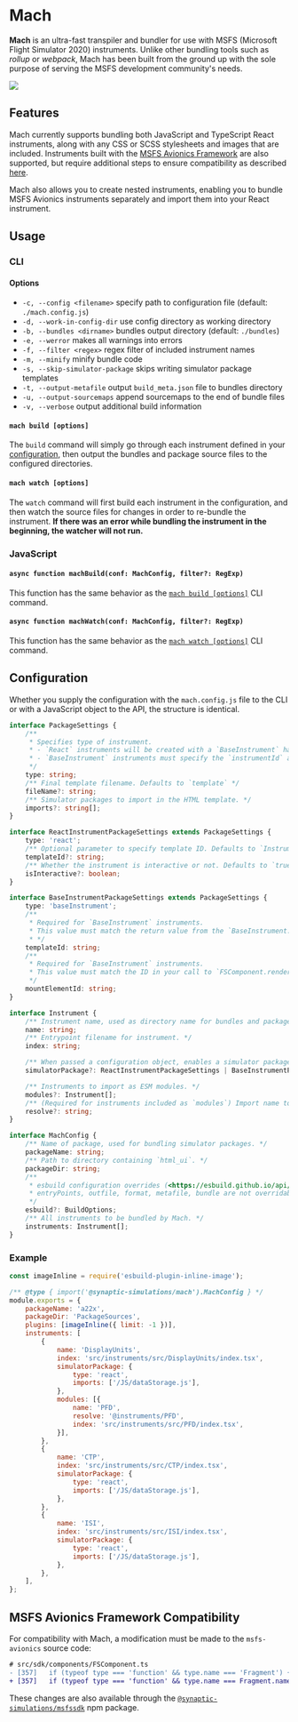 # Mach

**Mach** is an ultra-fast transpiler and bundler for use with MSFS (Microsoft Flight Simulator 2020) instruments. Unlike other bundling tools such as *rollup* or *webpack*, Mach has been built from the ground up with the sole purpose of serving the MSFS development community's needs.

![](https://i.imgur.com/9pRuFG9.gif)

## Features

Mach currently supports bundling both JavaScript and TypeScript React instruments, along with any CSS or SCSS stylesheets and images that are included. Instruments built with the [MSFS Avionics Framework](https://microsoft.github.io/msfs-avionics-mirror/docs/intro/) are also supported, but require additional steps to ensure compatibility as described [here](#msfs-avionics-framework-compatibility).

Mach also allows you to create nested instruments, enabling you to bundle MSFS Avionics instruments separately and import them into your React instrument.

## Usage

### CLI

#### Options

- `-c, --config <filename>` specify path to configuration file (default: `./mach.config.js`)
- `-d, --work-in-config-dir` use config directory as working directory
- `-b, --bundles <dirname>` bundles output directory (default: `./bundles`)
- `-e, --werror` makes all warnings into errors
- `-f, --filter <regex>` regex filter of included instrument names
- `-m, --minify` minify bundle code
- `-s, --skip-simulator-package` skips writing simulator package templates
- `-t, --output-metafile` output `build_meta.json` file to bundles directory
- `-u, --output-sourcemaps` append sourcemaps to the end of bundle files
- `-v, --verbose` output additional build information

#### `mach build [options]`

The `build` command will simply go through each instrument defined in your [configuration](#configuration), then output the bundles and package source files to the configured directories.

#### `mach watch [options]`

The `watch` command will first build each instrument in the configuration, and then watch the source files for changes in order to re-bundle the instrument. **If there was an error while bundling the instrument in the beginning, the watcher will not run.**


### JavaScript

#### `async function machBuild(conf: MachConfig, filter?: RegExp)`

This function has the same behavior as the [`mach build [options]`](#mach-build-options) CLI command.

#### `async function machWatch(conf: MachConfig, filter?: RegExp)`

This function has the same behavior as the [`mach watch [options]`](#mach-watch-options) CLI command.


## Configuration

Whether you supply the configuration with the `mach.config.js` file to the CLI or with a JavaScript object to the API, the structure is identical.
```ts
interface PackageSettings {
    /**
     * Specifies type of instrument.
     * - `React` instruments will be created with a `BaseInstrument` harness that exposes an `MSFS_REACT_MOUNT` element for mounting.
     * - `BaseInstrument` instruments must specify the `instrumentId` and `mountElementId` to match the instrument configuration.
     */
    type: string;
    /** Final template filename. Defaults to `template` */
    fileName?: string;
    /** Simulator packages to import in the HTML template. */
    imports?: string[];
}

interface ReactInstrumentPackageSettings extends PackageSettings {
    type: 'react';
    /** Optional parameter to specify template ID. Defaults to `Instrument.name`. */
    templateId?: string;
    /** Whether the instrument is interactive or not. Defaults to `true`. */
    isInteractive?: boolean;
}

interface BaseInstrumentPackageSettings extends PackageSettings {
    type: 'baseInstrument';
    /**
     * Required for `BaseInstrument` instruments.
     * This value must match the return value from the `BaseInstrument.templateID()` function.
     * */
    templateId: string;
    /**
     * Required for `BaseInstrument` instruments.
     * This value must match the ID in your call to `FSComponent.render()`..
     */
    mountElementId: string;
}

interface Instrument {
    /** Instrument name, used as directory name for bundles and packages. */
    name: string;
    /** Entrypoint filename for instrument. */
    index: string;

    /** When passed a configuration object, enables a simulator package export. */
    simulatorPackage?: ReactInstrumentPackageSettings | BaseInstrumentPackageSettings;

    /** Instruments to import as ESM modules. */
    modules?: Instrument[];
    /** (Required for instruments included as `modules`) Import name to resolve to the bundled module. */
    resolve?: string;
}

interface MachConfig {
    /** Name of package, used for bundling simulator packages. */
    packageName: string;
    /** Path to directory containing `html_ui`. */
    packageDir: string;
    /**
     * esbuild configuration overrides (<https://esbuild.github.io/api/>)
     * entryPoints, outfile, format, metafile, bundle are not overridable.
     */
    esbuild?: BuildOptions;
    /** All instruments to be bundled by Mach. */
    instruments: Instrument[];
}
```

### Example
```js
const imageInline = require('esbuild-plugin-inline-image');

/** @type { import('@synaptic-simulations/mach').MachConfig } */
module.exports = {
    packageName: 'a22x',
    packageDir: 'PackageSources',
    plugins: [imageInline({ limit: -1 })],
    instruments: [
        {
            name: 'DisplayUnits',
            index: 'src/instruments/src/DisplayUnits/index.tsx',
            simulatorPackage: {
                type: 'react',
                imports: ['/JS/dataStorage.js'],
            },
            modules: [{
                name: 'PFD',
                resolve: '@instruments/PFD',
                index: 'src/instruments/src/PFD/index.tsx',
            }],
        },
        {
            name: 'CTP',
            index: 'src/instruments/src/CTP/index.tsx',
            simulatorPackage: {
                type: 'react',
                imports: ['/JS/dataStorage.js'],
            },
        },
        {
            name: 'ISI',
            index: 'src/instruments/src/ISI/index.tsx',
            simulatorPackage: {
                type: 'react',
                imports: ['/JS/dataStorage.js'],
            },
        },
    ],
};
```


## MSFS Avionics Framework Compatibility

For compatibility with Mach, a modification must be made to the `msfs-avionics` source code:
```diff
# src/sdk/components/FSComponent.ts
- [357]   if (typeof type === 'function' && type.name === 'Fragment') {
+ [357]   if (typeof type === 'function' && type.name === Fragment.name) {
```
These changes are also available through the [`@synaptic-simulations/msfssdk`](https://www.npmjs.com/package/@synaptic-simulations/msfssdk) npm package.
